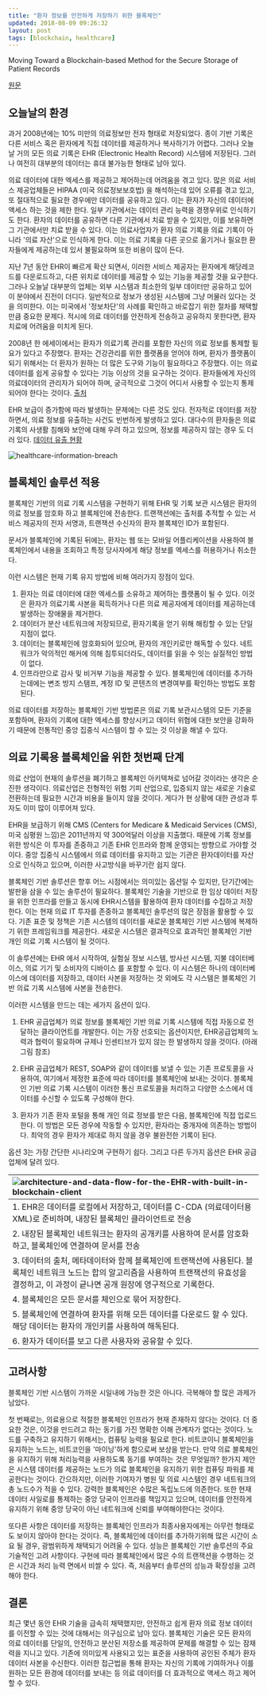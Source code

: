 ```yaml
---
title: "환자 정보를 안전하게 저장하기 위한 블록체인"
updated: 2018-08-09 09:26:32
layout: post
tags: [blockchain, healthcare]
---
```


Moving Toward a Blockchain-based Method for the Secure Storage of Patient Records

[원문](https://www.healthit.gov/sites/default/files/9-16-drew_ivan_20160804_blockchain_for_healthcare_final.pdf)

## 오늘날의 환경

과거 2008년에는 10% 미만의 의료정보만 전자 형태로 저장되었다. 종이 기반 기록은 다른 서비스 혹은 환자에게 직접 데이터를 제공하거나 복사하기가 어렵다. 그러나 오늘날 거의 모든 의료 기록은 EHR (Electronic Health Record) 시스템에 저장된다. 그러나 여전히 대부분의 데이터는 휴대 불가능한 형태로 남아 있다.

의료 데이터에 대한 엑세스를 제공하고 제어하는데 어려움을 겪고 있다. 많은 의료 서비스 제공업체들은 HIPAA (미국 의료정보보호법) 을 해석하는데 있어 오류를 겪고 있고, 또 절대적으로 필요한 경우에만 데이터를 공유하고 있다. 이는 환자가 자신의 데이터에 액세스 하는 것을 제한 한다. 일부 기관에서는 데이터 관리 능력을 경쟁우위로 인식하기도 한다. 환자의 데이터를 공유하면 다른 기관에서 치료 받을 수 있지만, 이를 보유하면 그 기관에서만 치료 받을 수 있다. 이는 의료사업자가 환자 의료 기록을 의료 기록이 아니라 '의료 자산'으로 인식하게 한다. 이는 의료 기록을 다른 곳으로 옮기거나 필요한 환자들에게 제공하는데 있서 불필요하며 또한 비용이 많이 든다.

지난 7년 동안 EHR이 빠르게 확산 되면서, 이러한 서비스 제공자는 환자에게 해당레코드를 다운로드하고, 다른 위치로 데이터를 제공할 수 있는 기능을 제공할 것을 요구한다. 그러나 오늘날 대부분의 업체는 외부 시스템과 최소한의 일부 데이터만 공유하고 있어 이 분야에서 진전이 더디다. 일반적으로 정보가 생성된 시스템에 그냥 머물러 있다는 것을 의미한다. 이는 미국에서 '정보차단'의 사례를 확인하고 바로잡기 위한 절차를 채택할 만큼 중요한 문제다. 적시에 의료 데이터를 안전하게 전송하고 공유하지 못한다면, 환자 치료에 어려움을 미치게 된다.

2008년 한 에세이에서는 환자가 의료기록 관리를 포함한 자신의 의료 정보를 통제할 필요가 있다고 주장했다. 환자는 건강관리를 위한 플랫폼을 얻어야 하며, 환자가 플랫폼이 되기 위해서는 더 환자가 원하는 더 많은 도구와 기능이 필요하다고 주장했다. 이는 의료 데이터를 쉽게 공유할 수 있다는 기능 이상의 것을 요구하는 것이다. 환자들에게 자신의 의료데이터의 관리자가 되어야 하며, 궁극적으로 그것이 어디서 사용할 수 있는지 통제되어야 한다는 것이다. [출처](https://www.linuxjournal.com/content/patient-platform)

EHR 보급이 증가함에 따라 발생하는 문제에는 다른 것도 있다. 전자적로 데이터를 저장하면서, 의료 정보를 유출하는 사건도 빈번하게 발생하고 있다. 대다수의 환자들은 의료 기록의 사생활 침해와 보안에 대해 우려 하고 있으며, 정보를 제공하지 않는 경우 도 더러 있다. [데이터 유출 현황](https://dashboard.healthit.gov/quickstats/pages/breaches-protected-health-information.php)

![healthcare-information-breach](/images/2018/08/healthcare-information-breach.png)

## 블록체인 솔루션 적용

블록체인 기반의 의료 기록 시스템을 구현하기 위해 EHR 및 기록 보관 시스템은 환자의 의료 정보를 암호화 하고 블록체인에 전송한다. 트랜잭션에는 출처를 추적할 수 있는 서비스 제공자의 전자 서명과, 트랜잭션 수신자의 환자 블록체인 ID가 포함된다.

문서가 블록체인에 기록된 뒤에는, 환자는 웹 또는 모바일 어플리케이션을 사용하여 블록체인에서 내용을 조회하고 특정 당사자에게 해당 정보를 엑세스를 허용하거나 취소한다.

이런 시스템은 현재 기록 유지 방법에 비해 여러가지 장점이 있다.

1. 환자는 의료 데이터에 대한 엑세스를 소유하고 제어하는 플랫폼이 될 수 있다. 이것은 환자가 의료기록 사본을 획득하거나 다른 의료 제공자에게 데이터를 제공하는데 발생하는 장애물을 제거한다.
2. 데이터가 분산 네트워크에 저장되므로, 환자기록을 얻기 위해 해킹할 수 있는 단일 지점이 없다.
3. 데이터는 블록체인에 암호화되어 있으며, 환자의 개인키로만 해독할 수 있다. 네트워크가 악의적인 해커에 의해 침투되더라도, 데이터를 읽을 수 잇는 실질적인 방법이 없다.
4. 인프라만으로 감사 및 비거부 기능을 제공할 수 있다. 블록체인에 데이터를 추가하는데에는 변조 방지 스탬프, 계정 ID 및 콘텐츠의 변경여부를 확인하는 방법도 포함된다.

의료 데이터를 저장하는 블록체인 기반 방법론은 의료 기록 보관시스템의 모든 기준을 포함하며, 환자의 기록에 대한 엑세스를 향상시키고 데이터 위협에 대한 보안을 강화하기 때문에 전통적인 중앙 집중식 시스템이 할 수 있는 것 이상을 해낼 수 있다.

## 의료 기록용 블록체인을 위한 첫번째 단계

의료 산업이 현재의 솔루션을 폐기하고 블록체인 아키텍쳐로 넘어갈 것이라는 생각은 순진한 생각이다. 의료산업은 전형적인 위험 기피 산업으로, 입증되지 않는 새로운 기술로 전환하는데 필요한 시간과 비용을 들이지 않을 것이다. 게다가 현 상황에 대한 관성과 투자도 이미 많이 이루어져 있다.

EHR을 보급하기 위해 CMS (Centers for Medicare & Medicaid Services (CMS), 미국 심평원 느낌)은 2011년까지 약 300억달러 이상을 지출했다. 때문에 기록 정보를 위한 방식은 이 투자를 존중하고 기존 EHR 인프라와 함께 운영되는 방향으로 가야할 것이다. 중앙 집중식 시스템에서 의료 데이터를 유지하고 있는 기관은 환자데이터를 자산으로 인식하고 있으며, 이러한 사고방식을 바꾸기란 쉽지 않다.

블록체인 기반 솔루션은 향후 어느 시점에서는 의미있는 옵션일 수 있지만, 단기간에는 발판을 삼을 수 있는 솔루션이 필요하다. 블록체인 기술을 기반으로 한 임상 데이터 저장을 위한 인프라를 만들고 동시에 EHR시스템을 활용하여 환자 데이터를 수집하고 저장한다. 이는 현재 의료 IT 투자를 존중하고 블록체인 솔루션의 많은 장점을 활용할 수 있다. 기존 표준 및 정책은 기존 시스템의 데이터를 새로운 블록체인 기반 시스템에 복제하기 위한 프레임워크를 제공한다. 새로운 시스템은 결과적으로 효과적인 블록체인 기반 개인 의료 기록 시스템이 될 것이다. 

이 솔루션에는 EHR 에서 시작하여, 실험실 정보 시스템, 방사선 시스템, 지불 데이터베이스, 의료 기기 및 소비자의 디바이스 를 포함할 수 있다. 이 시스템은 하나의 데이터베이스에 데이터를 저장하고, 데이터 사본을 저장하는 것 외에도 각 시스템은 블록체인 기반 의료 기록 시스템에 사본을 전송한다.

이러한 시스템을 만드는 데는 세가지 옵션이 있다. 

1. EHR 공급업체가 의료 정보를 블록체인 기반 의료 기록 시스템에 직접 자동으로 전달하는 클라이언트를 개발한다. 이는 가장 선호되는 옵션이지만, EHR공급업체의 노력과 협력이 필요하며 규제나 인센티브가 있지 않는 한 발생하지 않을 것이다. (아래 그림 참조)

2. EHR 공급업체가 REST, SOAP와 같이 데이터를 보낼 수 있는 기존 프로토콜을 사용하여, 여기에서 제정한 표준에 따라 데이터를 블록체인에 보내는 것이다. 블록체인 기반 의료 기록 시스템이 이러한 통신 프로토콜을 처리하고 다양한 소스에서 데이터를 수신할 수 있도록 구성해야 한다. 
3. 환자가 기존 환자 포털을 통해 개인 의료 정보를 받은 다음, 블록체인에 직접 업로드 한다. 이 방법은 모든 경우에 작동할 수 있지만, 환자라는 중개자에 의존하는 방법이다. 최악의 경우 환자가 제대로 하지 않을 경우 불완전한 기록이 된다.

옵션 3는 가장 간단한 시나리오며 구현하기 쉽다. 그리고 다른 두가지 옵션은 EHR 공급업체에 달려 있다. 

| ![architecture-and-data-flow-for-the-EHR-with-built-in-blockchain-client](/images/2018/08/architecture-and-data-flow-for-the-EHR-with-built-in-blockchain-client.png) |
| :- |
| 1. EHR은 데이터를 로컬에서 저장하고, 데이터를 C-CDA (의료데이터용 XML)로 준비하며, 내장된 블록체인 클라이언트로 전송 |
| 2. 내장된 블록체인 네트워크는 환자의 공개키를 사용하여 문서를 암호화하고, 블록체인에 연결하여 문서를 전송 |
| 3. 데이터의 출처, 메타데이터와 함께 블록체인에 트랜잭션에 사용된다. 블록체인 네트워크 노드는 합의 알고리즘을 사용하여 트랜잭션의 유효성을 결정하고, 이 과정이 긑나면 공개 원장에 영구적으로 기록한다. |
| 4. 블록체인은 모든 문서를 체인으로 묶어 저장한다. |
| 5. 블록체인에 연결하여 환자를 위해 모든 데이터를 다운로드 할 수 있다. 해당 데이터는 환자의 개인키를 사용하여 해독된다. |
| 6. 환자가 데이터를 보고 다른 사용자와 공유할 수 있다. |

## 고려사항

블록체인 기반 시스템이 가까운 시일내에 가능한 것은 아니다. 극복해야 할 많은 과제가 남았다. 

첫 번째로는, 의료용으로 적절한 블록체인 인프라가 현재 존재하지 않다는 것이다. 더 중요한 것은, 이것을 만드려고 하는 동기를 가진 명확한 이해 관계자가 없다는 것이다. 노드를 구축하고 유지하기 위해서는, 컴퓨팅 능력을 필요로 한다. 비트코이니 블록체인을 유지하는 노드는, 비트코인을 '마이닝'하게 함으로써 보상을 받는다. 만약 의료 블록체인을 유지하기 위해 처리능력을 사용하도록 동기를 부여하는 것은 무엇일까? 한가지 제안은 시스템 데이터를 제공하는 노드가 의료 블록체인을 유지하기 위한 컴퓨팅 파워를 제공한다는 것이다. 간으하지만, 이러한 기여자가 병원 및 의료 시스템인 경우 네트워크의 총 노드수가 적을 수 있다. 강력한 블록체인은 수많은 독립노드에 의존한다. 또한 현재 데이터 사일로를 통제하는 중앙 당국이 인프라를 책임지고 있으며, 데이터를 안전하게 유지하기 위해 중앙 당국이 아닌 네트워크에 신뢰를 부여해야한다는 것이다.

또다른 사항은 데이터를 저장하는 블록체인 인프라가 최종사용자에게는 아무런 형태로도 보이지 않아야 한다는 것이다. 즉, 블록체인에 데이터를 추가하기위해 많은 시간이 소요 될 경우, 광범위하게 채택되기 어려울 수 있다. 성능은 블록체인 기반 솔루션의 주요 기술적인 고려 사항이다. 구현에 따라 블록체인에서 많은 수의 트랜잭션을 수행하는 것은 시간과 처리 능력 면에서 비쌀 수 있다. 즉, 처음부터 솔루션의 성능과 확장성을 고려해야 한다.

## 결론

최근 몇년 동안 EHR 기술을 급속히 채택했지만, 안전하고 쉽게 환자 의료 정보 데이터를 이전할 수 있는 것에 대해서는 의구심으로 남아 있다. 블록체인 기술은 모든 환자의 의료 데이터를 단일의, 안전하고 분산된 저장소를 제공하여 문제를 해결할 수 있는 잠재력을 지니고 있다. 기존에 의미있게 사용되고 있는 표준을 사용하여 공인된 주체가 환자 데이터 사본을 수신한다. 이러한 접근법을 통해 환자는 자신의 기록에 기여하거나 이를 원하는 모든 환경에 데이터를 보내는 등 의료 데이터를 더 효과적으로 액세스 하고 제어할 수 있다.